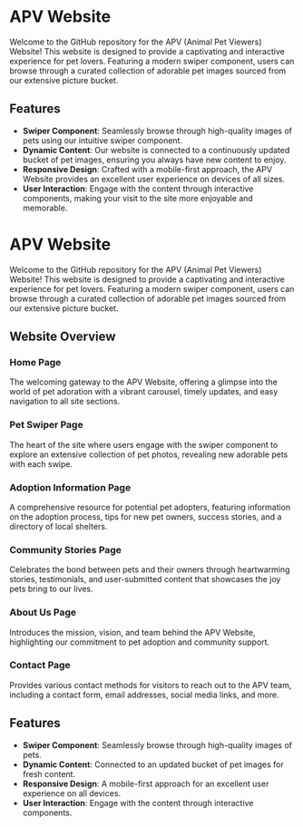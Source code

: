 # APV Website

Welcome to the GitHub repository for the APV (Animal Pet Viewers) Website! This website is designed to provide a captivating and interactive experience for pet lovers. Featuring a modern swiper component, users can browse through a curated collection of adorable pet images sourced from our extensive picture bucket.

## Features

- **Swiper Component**: Seamlessly browse through high-quality images of pets using our intuitive swiper component.
- **Dynamic Content**: Our website is connected to a continuously updated bucket of pet images, ensuring you always have new content to enjoy.
- **Responsive Design**: Crafted with a mobile-first approach, the APV Website provides an excellent user experience on devices of all sizes.
- **User Interaction**: Engage with the content through interactive components, making your visit to the site more enjoyable and memorable.

# APV Website

Welcome to the GitHub repository for the APV (Animal Pet Viewers) Website! This website is designed to provide a captivating and interactive experience for pet lovers. Featuring a modern swiper component, users can browse through a curated collection of adorable pet images sourced from our extensive picture bucket.

## Website Overview

### Home Page

The welcoming gateway to the APV Website, offering a glimpse into the world of pet adoration with a vibrant carousel, timely updates, and easy navigation to all site sections.

### Pet Swiper Page

The heart of the site where users engage with the swiper component to explore an extensive collection of pet photos, revealing new adorable pets with each swipe.

### Adoption Information Page

A comprehensive resource for potential pet adopters, featuring information on the adoption process, tips for new pet owners, success stories, and a directory of local shelters.

### Community Stories Page

Celebrates the bond between pets and their owners through heartwarming stories, testimonials, and user-submitted content that showcases the joy pets bring to our lives.

### About Us Page

Introduces the mission, vision, and team behind the APV Website, highlighting our commitment to pet adoption and community support.

### Contact Page

Provides various contact methods for visitors to reach out to the APV team, including a contact form, email addresses, social media links, and more.

## Features

- **Swiper Component**: Seamlessly browse through high-quality images of pets.
- **Dynamic Content**: Connected to an updated bucket of pet images for fresh content.
- **Responsive Design**: A mobile-first approach for an excellent user experience on all devices.
- **User Interaction**: Engage with the content through interactive components.



